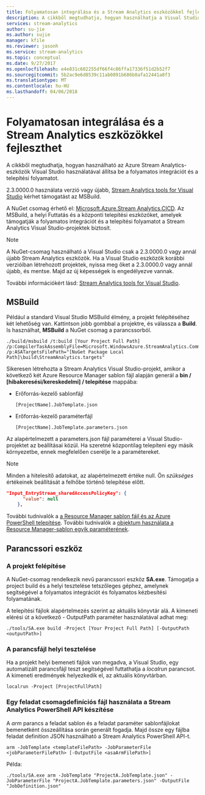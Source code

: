 ```yaml
---
title: Folyamatosan integrálása és a Stream Analytics eszközökkel fejleszthet
description: A cikkből megtudhatja, hogyan használhatja a Visual Studio eszközök Azure Stream Analytics állíthat be egy folyamatos integrációt és a telepítési folyamat.
services: stream-analytics
author: su-jie
ms.author: sujie
manager: kfile
ms.reviewer: jasonh
ms.service: stream-analytics
ms.topic: conceptual
ms.date: 9/27/2017
ms.openlocfilehash: e4e831c602255df66f4c86ffa17336f51d2b52f7
ms.sourcegitcommit: 5b2ac9e6d8539c11ab0891b686b8afa12441a8f3
ms.translationtype: MT
ms.contentlocale: hu-HU
ms.lasthandoff: 04/06/2018
---
```

# <a name="continuously-integrate-and-develop-with-stream-analytics-tools"></a>Folyamatosan integrálása és a Stream Analytics eszközökkel fejleszthet
A cikkből megtudhatja, hogyan használható az Azure Stream Analytics-eszközök Visual Studio használatával állítsa be a folyamatos integrációt és a telepítési folyamatot.

2.3.0000.0 használata verzió vagy újabb, [Stream Analytics tools for Visual Studio](https://docs.microsoft.com/azure/stream-analytics/stream-analytics-tools-for-visual-studio) kérhet támogatást az MSBuild.

A NuGet csomag érhető el: [Microsoft.Azure.Stream Analytics.CICD](https://www.nuget.org/packages/Microsoft.Azure.StreamAnalytics.CICD/). Az MSBuild, a helyi Futtatás és a központi telepítési eszközöket, amelyek támogatják a folyamatos integrációt és a telepítési folyamatot a Stream Analytics Visual Studio-projektek biztosít. 
> [!NOTE] 
A NuGet-csomag használható a Visual Studio csak a 2.3.0000.0 vagy annál újabb Stream Analytics eszközök. Ha a Visual Studio eszközök korábbi verzióiban létrehozott projektek, nyissa meg őket a 2.3.0000.0 vagy annál újabb, és mentse. Majd az új képességek is engedélyezve vannak. 

További információkért lásd: [Stream Analytics tools for Visual Studio](https://docs.microsoft.com/azure/stream-analytics/stream-analytics-tools-for-visual-studio).

## <a name="msbuild"></a>MSBuild
Például a standard Visual Studio MSBuild élmény, a projekt felépítéséhez két lehetőség van. Kattintson jobb gombbal a projektre, és válassza a **Build**. Is használhat, **MSBuild** a NuGet csomag a parancssorból.
```
./build/msbuild /t:build [Your Project Full Path] /p:CompilerTaskAssemblyFile=Microsoft.WindowsAzure.StreamAnalytics.Common.CompileService.dll  /p:ASATargetsFilePath="[NuGet Package Local Path]\build\StreamAnalytics.targets"

```

Sikeresen létrehozta a Stream Analytics Visual Studio-projekt, amikor a következő két Azure Resource Manager sablon fájl alapján generál a **bin / [hibakeresési/kereskedelmi] / telepítése** mappába: 

*  Erőforrás-kezelő sablonfájl

       [ProjectName].JobTemplate.json 

*  Erőforrás-kezelő paraméterfájl

       [ProjectName].JobTemplate.parameters.json   

Az alapértelmezett a parameters.json fájl paraméterei a Visual Studio-projektet az beállításai közül. Ha szeretné központilag telepíteni egy másik környezetbe, ennek megfelelően cserélje le a paramétereket.

> [!NOTE] 
Minden a hitelesítő adatokat, az alapértelmezett értéke null. Ön *szükséges* értékeinek beállítását a felhőbe történő telepítése előtt.

```json
"Input_EntryStream_sharedAccessPolicyKey": {
      "value": null
    },
```
További tudnivalók a [a Resource Manager sablon fájl és az Azure PowerShell telepítése](https://docs.microsoft.com/azure/azure-resource-manager/resource-group-template-deploy). További tudnivalók a [objektum használata a Resource Manager-sablon egyik paraméterének](https://docs.microsoft.com/azure/architecture/building-blocks/extending-templates/objects-as-parameters).


## <a name="command-line-tool"></a>Parancssori eszköz

### <a name="build-the-project"></a>A projekt felépítése
A NuGet-csomag rendelkezik nevű parancssori eszköz **SA.exe**. Támogatja a project build és a helyi tesztelése tetszőleges géphez, amelynek segítségével a folyamatos integrációt és folyamatos kézbesítési folyamatának. 

A telepítési fájlok alapértelmezés szerint az aktuális könyvtár alá. A kimeneti elérési út a következő - OutputPath paraméter használatával adhat meg:

```
./tools/SA.exe build -Project [Your Project Full Path] [-OutputPath <outputPath>] 
```

### <a name="test-the-script-locally"></a>A parancsfájl helyi tesztelése

Ha a projekt helyi bemeneti fájlok van megadva, a Visual Studio, egy automatizált parancsfájl teszt segítségével futtathatja a *localrun* parancsot. A kimeneti eredmények helyezkedik el, az aktuális könyvtárban.
 
```
localrun -Project [ProjectFullPath]
```

### <a name="generate-a-job-definition-file-to-use-with-the-stream-analytics-powershell-api"></a>Egy feladat csomagdefiníciós fájl használata a Stream Analytics PowerShell API készítése

A *arm* parancs a feladat sablon és a feladat paraméter sablonfájlokat bemenetként összeállítása során generált fogadja. Majd össze egy fájlba feladat definition JSON használható a Stream Analytics PowerShell API-t.

```
arm -JobTemplate <templateFilePath> -JobParameterFile <jobParameterFilePath> [-OutputFile <asaArmFilePath>]
```
Példa:
```
./tools/SA.exe arm -JobTemplate "ProjectA.JobTemplate.json" -JobParameterFile "ProjectA.JobTemplate.parameters.json" -OutputFile "JobDefinition.json" 
```


